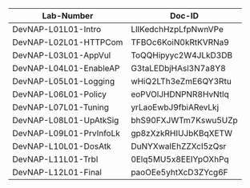 Lab-Number            |Doc-ID
----------------------|--------------------
DevNAP-L01L01-Intro   |LlIKedchHzpLfpNwnVPe
DevNAP-L02L01-HTTPCom |TFBOc6KoiN0kRtKVRNa9
DevNAP-L03L01-AppVul  |ToQQHipyyc2W4JLkD3DB
DevNAP-L04L01-EnableAP|G3taLEDbjHAsl3N7a8Y8
DevNAP-L05L01-Logging |wHiQ2LTh3eZmE6QY3Rtu
DevNAP-L06L01-Policy  |eoPVOlJHDNPNR8HvNtlq
DevNAP-L07L01-Tuning  |yrLaoEwbJ9fbiARevLkj
DevNAP-L08L01-UpAtkSig|bhS90FXJWTm7Kswu5UZp
DevNAP-L09L01-PrvInfoLk  |gp8zXzkRHIUJbKBqXETW
DevNAP-L10L01-DosAtk  |DuNYXwaIEhZZXcI5zQsr
DevNAP-L11L01-Trbl    |0Elq5MU5x8EEIYpOXhPq
DevNAP-L12L01-Final   |paoOEe5yhtXcD3ZYcg6F
